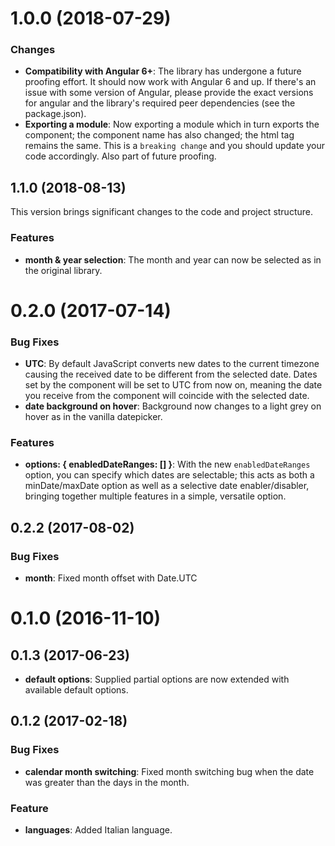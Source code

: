
  
# 1.0.0 (2018-07-29)   
    
### Changes    
    
* **Compatibility with Angular 6+**: The library has undergone a future proofing effort. It should now work with Angular 6 and up. If there's an issue with some version of Angular, please provide the exact versions for angular and the library's required peer dependencies (see the package.json).  
* **Exporting a module**: Now exporting a module which in turn exports the component; the component name has also changed; the html tag remains the same. This is a `breaking change` and you should update your code accordingly. Also part of future proofing. 

## 1.1.0 (2018-08-13)

This version brings significant changes to the code and project structure.

### Features
* **month & year selection**: The month and year can now be selected as in the original library.
  
# 0.2.0 (2017-07-14)    
    
### Bug Fixes    
    
* **UTC**: By default JavaScript converts new dates to the current timezone causing the received date to be different from the selected date. Dates set by the component will be set to UTC from now on, meaning the date you receive from the component will coincide with the selected date.
* **date background on hover**: Background now changes to a light grey on hover as in the vanilla datepicker. 
    
### Features    
    
* **options: { enabledDateRanges: [] }**: With the new `enabledDateRanges` option, you can specify which dates are selectable; this acts as both a minDate/maxDate option as well as a selective date enabler/disabler, bringing together multiple features in a simple, versatile option.
    
## 0.2.2 (2017-08-02)    
    
### Bug Fixes    
    
* **month**: Fixed month offset with Date.UTC
    
# 0.1.0 (2016-11-10)    
    
## 0.1.3 (2017-06-23)    
    
* **default options**: Supplied partial options are now extended with available default options.
    
## 0.1.2 (2017-02-18)    
    
### Bug Fixes    
    
* **calendar month switching**: Fixed month switching bug when the date was greater than the days in the month.
    
### Feature    
    
* **languages**: Added Italian language.
